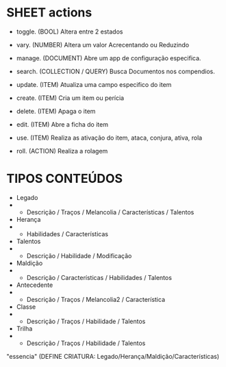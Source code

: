 # SHEET actions
- toggle. (BOOL) Altera entre 2 estados
- vary. (NUMBER) Altera um valor Acrecentando ou Reduzindo

- manage. (DOCUMENT) Abre um app de configuração especifica.

- search. (COLLECTION / QUERY) Busca Documentos nos compendios.

- update. (ITEM) Atualiza uma campo especifico do item
- create. (ITEM) Cria um item ou perícia
- delete. (ITEM) Apaga o item
- edit. (ITEM) Abre a ficha do item

- use. (ITEM) Realiza as ativação do item, ataca, conjura, ativa, rola
- roll. (ACTION) Realiza a rolagem


# TIPOS CONTEÚDOS
- Legado
- - Descrição / Traços / Melancolia / Características / Talentos
- Herança
- - Habilidades / Características
- Talentos
- - Descrição / Habilidade / Modificação
- Maldição
- - Descrição / Características / Habilidades / Talentos
- Antecedente
- - Descrição / Traços / Melancolia2 / Característica
- Classe
- - Descrição / Traços / Habilidade / Talentos
- Trilha
- - Descrição / Traços / Habilidade / Talentos

"essencia" (DEFINE CRIATURA: Legado/Herança/Maldição/Características)